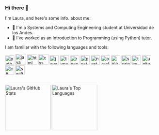 ### Hi there 👋

I'm Laura, and here's some info. about me: 
- 🐐 I'm a Systems and Computing Engineering student at Universidad de los Andes. 
- 🐍 I've worked as an Introduction to Programming (using Python) tutor.
<!-- - 🖥️ I'm planning to get an M.S. in SW development.
- 🎮 I'm planning to get an M.S. in videogame development. -->

I am familiar with the following languages and tools: 

<p>
  <img height="30" alt="python" src="https://github.com/Laurarestrepo03/Laurarestrepo03/assets/69609680/333b4ca7-68c6-40ad-832b-ef383deef0f8">
  <img height="35" alt="java" src="https://github.com/Laurarestrepo03/Laurarestrepo03/assets/69609680/d876da9b-854a-4696-b649-f560a58f2892">
  <img height="33" alt="html" src="https://upload.wikimedia.org/wikipedia/commons/thumb/6/61/HTML5_logo_and_wordmark.svg/800px-HTML5_logo_and_wordmark.svg.png">
  <img height="33" alt="css" src="https://upload.wikimedia.org/wikipedia/commons/thumb/d/d5/CSS3_logo_and_wordmark.svg/340px-CSS3_logo_and_wordmark.svg.png">
  <img height="30" alt="javascript" src="https://upload.wikimedia.org/wikipedia/commons/thumb/6/6a/JavaScript-logo.png/768px-JavaScript-logo.png">
  <img height="30" alt="typescript" src="https://static-00.iconduck.com/assets.00/typescript-icon-icon-1024x1024-vh3pfez8.png">
  <img height="30" alt="react" src="https://cdn.worldvectorlogo.com/logos/react-1.svg">
  <img height="30" alt="postman" src="https://seeklogo.com/images/P/postman-logo-0087CA0D15-seeklogo.com.png">
  <img height="30" alt="nest" src="https://cdn.icon-icons.com/icons2/2699/PNG/512/nestjs_logo_icon_168087.png">
  <img height="30" alt="oracle" src="https://github.com/Laurarestrepo03/Laurarestrepo03/assets/69609680/7e45edaa-ae51-410e-a9b5-fe11c98af9d2">
  <img height="30" alt="mongo-db" src="https://cdn.icon-icons.com/icons2/2415/PNG/512/mongodb_original_wordmark_logo_icon_146425.png">
  <img height="30" alt="springboot" src="https://dz2cdn1.dzone.com/storage/temp/12434118-spring-boot-logo.png">
  <img height="30" alt="thymeleaf" src="https://avatars.githubusercontent.com/u/1492367?s=200&v=4">
  <img height="30" alt="unity" src="https://i.redd.it/tu3gt6ysfxq71.png">
  <img height="30" alt="c#" src="https://upload.wikimedia.org/wikipedia/commons/thumb/b/bd/Logo_C_sharp.svg/1820px-Logo_C_sharp.svg.png">
  <img height="30" alt="swift" src="https://i.pinimg.com/originals/8f/50/63/8f50630ae0e1775196e4c270c573ce67.png">
</p>

<br>

<div>
  <img alt="Laura's GitHub Stats" height="150" src="https://github-readme-stats.vercel.app/api?username=Laurarestrepo03&show_icons=true&theme=transparent">
  <img alt="Laura's Top Languages" height="150" src="https://github-readme-stats.vercel.app/api/top-langs/?username=Laurarestrepo03&layout=compact&theme=transparent">
</div>

<!-- [![Laura's GitHub stats](https://github-readme-stats.vercel.app/api?username=Laurarestrepo03)](https://github.com/anuraghazra/github-readme-stats) -->


<!-- Here are some ideas to get you started:

- 🔭 I’m currently working on ...
- 🌱 I’m currently learning ...
- 👯 I’m looking to collaborate on ...
- 🤔 I’m looking for help with ...
- 💬 Ask me about ...
- 📫 How to reach me: ...
- 😄 Pronouns: ...
- ⚡ Fun fact: ...
-->

